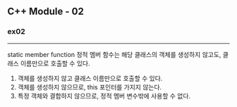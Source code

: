 ## C++ Module - 02

### ex02
---

static member function
정적 멤버 함수는 해당 클래스의 객체를 생성하지 않고도, 클래스 이름만으로 호출할 수 있다.

1. 객체를 생성하지 않고 클래스 이름만으로 호출할 수 있다.
2. 객체를 생성하지 않으므로, this 포인터를 가지지 않는다.
3. 특정 객체와 결합하지 않으므로, 정적 멤버 변수밖에 사용할 수 없다.